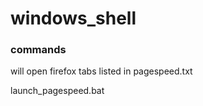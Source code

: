 # windows_shell

### commands

will open firefox tabs listed in pagespeed.txt

launch_pagespeed.bat
